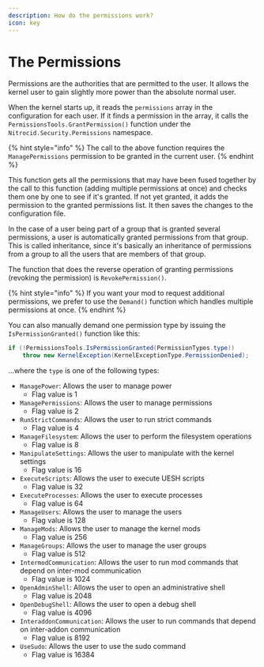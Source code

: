 ```yaml
---
description: How do the permissions work?
icon: key
---
```


# The Permissions

Permissions are the authorities that are permitted to the user. It allows the kernel user to gain slightly more power than the absolute normal user.

When the kernel starts up, it reads the `permissions` array in the configuration for each user. If it finds a permission in the array, it calls the `PermissionsTools.GrantPermission()` function under the `Nitrocid.Security.Permissions` namespace.

{% hint style="info" %}
The call to the above function requires the `ManagePermissions` permission to be granted in the current user.
{% endhint %}

This function gets all the permissions that may have been fused together by the call to this function (adding multiple permissions at once) and checks them one by one to see if it's granted. If not yet granted, it adds the permission to the granted permissions list. It then saves the changes to the configuration file.

In the case of a user being part of a group that is granted several permissions, a user is automatically granted permissions from that group. This is called inheritance, since it's basically an inheritance of permissions from a group to all the users that are members of that group.

The function that does the reverse operation of granting permissions (revoking the permission) is `RevokePermission()`.

{% hint style="info" %}
If you want your mod to request additional permissions, we prefer to use the `Demand()` function which handles multiple permissions at once.
{% endhint %}

You can also manually demand one permission type by issuing the `IsPermissionGranted()` function like this:

```csharp
if (!PermissionsTools.IsPermissionGranted(PermissionTypes.type))
    throw new KernelException(KernelExceptionType.PermissionDenied);
```

...where the `type` is one of the following types:

* `ManagePower`: Allows the user to manage power
  * Flag value is 1
* `ManagePermissions`: Allows the user to manage permissions
  * Flag value is 2
* `RunStrictCommands`: Allows the user to run strict commands
  * Flag value is 4
* `ManageFilesystem`: Allows the user to perform the filesystem operations
  * Flag value is 8
* `ManipulateSettings`: Allows the user to manipulate with the kernel settings
  * Flag value is 16
* `ExecuteScripts`: Allows the user to execute UESH scripts
  * Flag value is 32
* `ExecuteProcesses`: Allows the user to execute processes
  * Flag value is 64
* `ManageUsers`: Allows the user to manage the users
  * Flag value is 128
* `ManageMods`: Allows the user to manage the kernel mods
  * Flag value is 256
* `ManageGroups`: Allows the user to manage the user groups
  * Flag value is 512
* `IntermodCommunication`: Allows the user to run mod commands that depend on inter-mod communication
  * Flag value is 1024
* `OpenAdminShell`: Allows the user to open an administrative shell
  * Flag value is 2048
* `OpenDebugShell`: Allows the user to open a debug shell
  * Flag value is 4096
* `InteraddonCommunication`: Allows the user to run commands that depend on inter-addon communication
  * Flag value is 8192
* `UseSudo`: Allows the user to use the sudo command
  * Flag value is 16384
